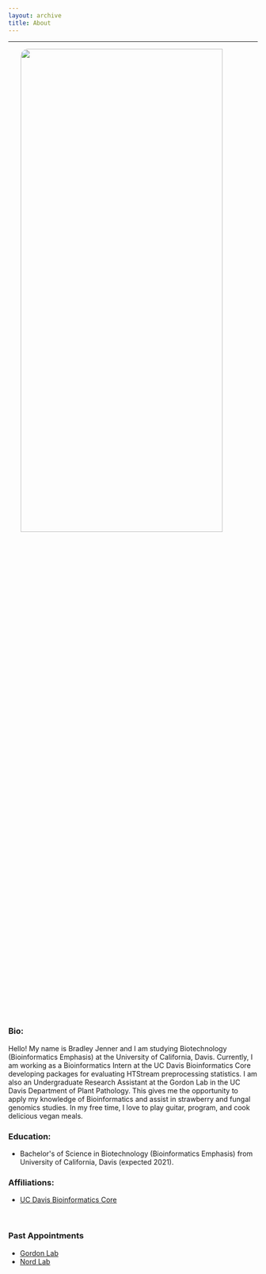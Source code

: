 ```yaml
---
layout: archive
title: About
---
```

---

<img src="about.jpg?raw=true" style="width: 90%; height: 50%; margin-left: 5%; border-radius: 15px;"/>

### Bio:
Hello! My name is Bradley Jenner and I am studying Biotechnology (Bioinformatics Emphasis) at the University of California, Davis. Currently, I am working as a Bioinformatics Intern at the UC Davis Bioinformatics Core developing packages for evaluating HTStream preprocessing statistics. I am also an Undergraduate Research Assistant at the Gordon Lab in the UC Davis Department of Plant Pathology. This gives me the opportunity to apply my knowledge of Bioinformatics and assist in strawberry and fungal genomics studies. In my free time, I love to play guitar, program, and cook delicious vegan meals.

### Education:
- Bachelor's of Science in Biotechnology (Bioinformatics Emphasis) from University of California, Davis (expected 2021).

 
### Affiliations:
- [UC Davis Bioinformatics Core](https://bioinformatics.ucdavis.edu)
<br>

### Past Appointments
- [Gordon Lab](http://thegordonlab.net)
- [Nord Lab](https://nordlab.faculty.ucdavis.edu)

